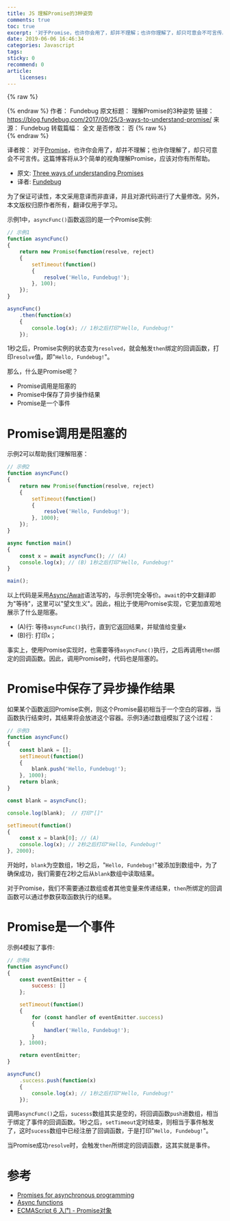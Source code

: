 ```yaml
---
title: JS 理解Promise的3种姿势
comments: true
toc: true
excerpt: '对于Promise，也许你会用了，却并不理解；也许你理解了，却只可意会不可言传。'
date: 2019-06-06 16:46:34
categories: Javascript
tags:
sticky: 0
recommend: 0
article:
    licenses:
---
```

{% raw %}<article class="message is-link"><div class="message-body">{% endraw %}
作者： Fundebug
原文标题： 理解Promise的3种姿势
链接： https://blog.fundebug.com/2017/09/25/3-ways-to-understand-promise/
来源： Fundebug
转载篇幅： 全文
是否修改： 否
{% raw %}</div></article>{% endraw %}

译者按： 对于[Promise](https://exploringjs.com/es6/ch_promises.html)，也许你会用了，却并不理解；也许你理解了，却只可意会不可言传。这篇博客将从3个简单的视角理解Promise，应该对你有所帮助。

- 原文: [Three ways of understanding Promises](https://2ality.com/2016/10/understanding-promises.html)
- 译者: [Fundebug](https://www.fundebug.com/)

为了保证可读性，本文采用意译而非直译，并且对源代码进行了大量修改。另外，本文版权归原作者所有，翻译仅用于学习。

示例1中，`asyncFunc()`函数返回的是一个Promise实例:

``` javascript
// 示例1
function asyncFunc()
{
    return new Promise(function(resolve, reject)
    {
        setTimeout(function()
        {
            resolve('Hello, Fundebug!');
        }, 100);
    });
}

asyncFunc()
    .then(function(x)
    {
        console.log(x); // 1秒之后打印"Hello, Fundebug!"
    });
```

1秒之后，Promise实例的状态变为`resolved`，就会触发`then`绑定的回调函数，打印`resolve`值，即"`Hello, Fundebug!`"。

那么，什么是Promise呢？

- Promise调用是阻塞的
- Promise中保存了异步操作结果
- Promise是一个事件

# Promise调用是阻塞的

示例2可以帮助我们理解阻塞：

``` javascript
// 示例2
function asyncFunc()
{
    return new Promise(function(resolve, reject)
    {
        setTimeout(function()
        {
            resolve('Hello, Fundebug!');
        }, 1000);
    });
}

async function main()
{
    const x = await asyncFunc(); // (A)
    console.log(x); // (B) 1秒之后打印"Hello, Fundebug!"
}

main();
```

以上代码是采用[Async/Await](https://blog.fundebug.com/2017/04/04/nodejs-async-await/)语法写的，与示例1完全等价。`await`的中文翻译即为"等待"，这里可以"望文生义"。因此，相比于使用Promise实现，它更加直观地展示了什么是阻塞。

- (A)行: 等待`asyncFunc()`执行，直到它返回结果，并赋值给变量`x`
- (B)行: 打印`x`；

事实上，使用Promise实现时，也需要等待`asyncFunc()`执行，之后再调用`then`绑定的回调函数。因此，调用Promise时，代码也是阻塞的。

# Promise中保存了异步操作结果

如果某个函数返回Promise实例，则这个Promise最初相当于一个空白的容器，当函数执行结束时，其结果将会放进这个容器。示例3通过数组模拟了这个过程：

``` javascript
// 示例3
function asyncFunc()
{
    const blank = [];
    setTimeout(function()
    {
        blank.push('Hello, Fundebug!');
    }, 1000);
    return blank;
}

const blank = asyncFunc();

console.log(blank);  // 打印"[]"

setTimeout(function()
{
    const x = blank[0]; // (A)
    console.log(x); // 2秒之后打印"Hello, Fundebug!"
}, 2000);
```

开始时，`blank`为空数组，1秒之后，"`Hello, Fundebug!`"被添加到数组中，为了确保成功，我们需要在2秒之后从`blank`数组中读取结果。

对于Promise，我们不需要通过数组或者其他变量来传递结果，`then`所绑定的回调函数可以通过参数获取函数执行的结果。

# Promise是一个事件

示例4模拟了事件:

``` javascript
// 示例4
function asyncFunc()
{
    const eventEmitter = {
        success: []
    };

    setTimeout(function()
    {
        for (const handler of eventEmitter.success)
        {
            handler('Hello, Fundebug!');
        }
    }, 1000);

    return eventEmitter;
}

asyncFunc()
    .success.push(function(x)
    {
        console.log(x); // 1秒之后打印"Hello, Fundebug!"
    });
```

调用`asyncFunc()`之后，`sucesss`数组其实是空的，将回调函数`push`进数组，相当于绑定了事件的回调函数。1秒之后，`setTimeout`定时结束，则相当于事件触发了，这时`sucess`数组中已经注册了回调函数，于是打印"`Hello, Fundebug!`"。

当Promise成功`resolve`时，会触发`then`所绑定的回调函数，这其实就是事件。

# 参考

- [Promises for asynchronous programming](https://exploringjs.com/es6/ch_promises.html)
- [Async functions](https://exploringjs.com/es2016-es2017/ch_async-functions.html)
- [ECMAScript 6 入门 - Promise对象](https://es6.ruanyifeng.com/#docs/promise)